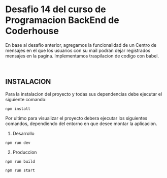 # Desafio 14 del curso de Programacion BackEnd de Coderhouse

En base al desafio anterior, agregamos la funcionalidad de un Centro de mensajes
en el que los usuarios con su mail podran dejar registrados mensajes en la
pagina. Implementamos traspilacion de codigo con babel.

<br>

## INSTALACION

Para la instalacion del proyecto y todas sus dependencias debe ejecutar el
siguiente comando:

```
npm install
```

Por ultimo para visualizar el proyecto debera ejecutar los siguientes comandos,
dependiendo del entorno en que desee montar la aplicacion.

1. Desarrollo

```
npm run dev
```

2. Produccion

```
npm run build
```

```
npm run start
```
